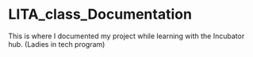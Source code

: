 # LITA_class_Documentation
This is where I documented my project while learning with the Incubator hub. (Ladies in tech program)
